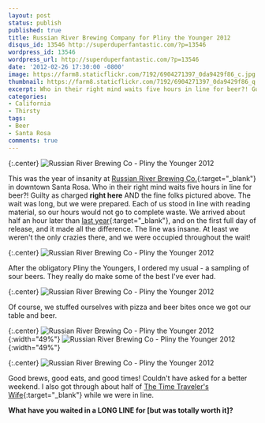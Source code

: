 ```yaml
---
layout: post
status: publish
published: true
title: Russian River Brewing Company for Pliny the Younger 2012
disqus_id: 13546 http://superduperfantastic.com/?p=13546
wordpress_id: 13546
wordpress_url: http://superduperfantastic.com/?p=13546
date: '2012-02-26 17:30:00 -0800'
image: https://farm8.staticflickr.com/7192/6904271397_0da9429f86_c.jpg
thumbnail: https://farm8.staticflickr.com/7192/6904271397_0da9429f86_q.jpg
excerpt: Who in their right mind waits five hours in line for beer?! Guilty as charged!
categories:
- California
- Thirsty
tags:
- Beer
- Santa Rosa
comments: true
---
```

{:.center}
![Russian River Brewing Co - Pliny the Younger 2012](https://farm8.staticflickr.com/7192/6904271397_0da9429f86_b.jpg)

This was the year of insanity at [Russian River Brewing Co.](http://www.russianriverbrewing.com/){:target="_blank"} in downtown Santa Rosa. Who in their right mind waits five hours in line for beer?! Guilty as charged **right here** AND the fine folks pictured above. The wait was long, but we were prepared. Each of us stood in line with reading material, so our hours would not go to complete waste. We arrived about half an hour later than [last year](http://superduperfantastic.com/in-line-for-the-younger-sour-beer/7222/ "In Line for the Younger + Sour Beer!"){:target="_blank"}, and on the first full day of release, and it made all the difference. The line was insane. At least we weren't the only crazies there, and we were occupied throughout the wait!

{:.center}
![Russian River Brewing Co - Pliny the Younger 2012](https://farm8.staticflickr.com/7191/6904248897_a44f4b102f_b.jpg)

After the obligatory Pliny the Youngers, I ordered my usual - a sampling of sour beers. They really do make some of the best I've ever had.

{:.center}
![Russian River Brewing Co - Pliny the Younger 2012](https://farm8.staticflickr.com/7057/6904255177_1e6b12aeba_b.jpg)

Of course, we stuffed ourselves with pizza and beer bites once we got our table and beer.

{:.center}
![Russian River Brewing Co - Pliny the Younger 2012](https://farm8.staticflickr.com/7041/6904258947_87d85fdefa.jpg){:width="49%"} ![Russian River Brewing Co - Pliny the Younger 2012](https://farm8.staticflickr.com/7199/6904265481_fe3a41a3da.jpg){:width="49%"}

{:.center}
![Russian River Brewing Co - Pliny the Younger 2012](https://farm8.staticflickr.com/7197/6904262363_23e912de8b_b.jpg)

Good brews, good eats, and good times! Couldn't have asked for a better weekend. I also got through about half of [The Time Traveler's Wife](http://www.amazon.com/Time-Travelers-Wife-Audrey-Niffenegger/dp/0547119798/ref=sr_1_1?ie=UTF8&qid=1330310211&sr=8-1 "The Time Traveler's Wife"){:target="_blank"} while we were in line.

**What have you waited in a LONG LINE for [but was totally worth it]?**